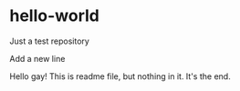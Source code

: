 # hello-world
Just a test repository

Add a new line

Hello gay! This is readme file, but nothing in it.
It's the end.
